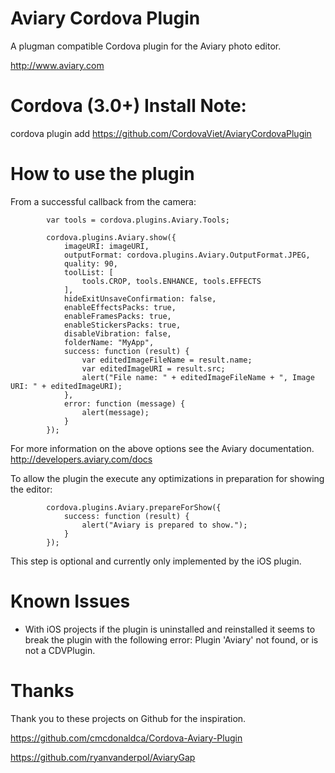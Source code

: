 Aviary Cordova Plugin
===================

A plugman compatible Cordova plugin for the Aviary photo editor.

http://www.aviary.com

Cordova (3.0+) Install Note:
=============
cordova plugin add https://github.com/CordovaViet/AviaryCordovaPlugin


How to use the plugin
===================
From a successful callback from the camera:

            var tools = cordova.plugins.Aviary.Tools;
            
            cordova.plugins.Aviary.show({
                imageURI: imageURI,
                outputFormat: cordova.plugins.Aviary.OutputFormat.JPEG,
                quality: 90,
                toolList: [
                    tools.CROP, tools.ENHANCE, tools.EFFECTS
                ],
                hideExitUnsaveConfirmation: false,
                enableEffectsPacks: true,
                enableFramesPacks: true,
                enableStickersPacks: true,
                disableVibration: false,
                folderName: "MyApp",
                success: function (result) {
                    var editedImageFileName = result.name;
                    var editedImageURI = result.src;
                    alert("File name: " + editedImageFileName + ", Image URI: " + editedImageURI);
                },
                error: function (message) {
                    alert(message);
                }
            });

For more information on the above options see the Aviary documentation.
http://developers.aviary.com/docs
          
To allow the plugin the execute any optimizations in preparation for showing the editor:

            cordova.plugins.Aviary.prepareForShow({
                success: function (result) {
                    alert("Aviary is prepared to show.");
                }
            });

This step is optional and currently only implemented by the iOS plugin.

Known Issues
===================
- With iOS projects if the plugin is uninstalled and reinstalled it seems to break the plugin with the following error: Plugin 'Aviary' not found, or is not a CDVPlugin.

Thanks
===================
Thank you to these projects on Github for the inspiration.

https://github.com/cmcdonaldca/Cordova-Aviary-Plugin

https://github.com/ryanvanderpol/AviaryGap
